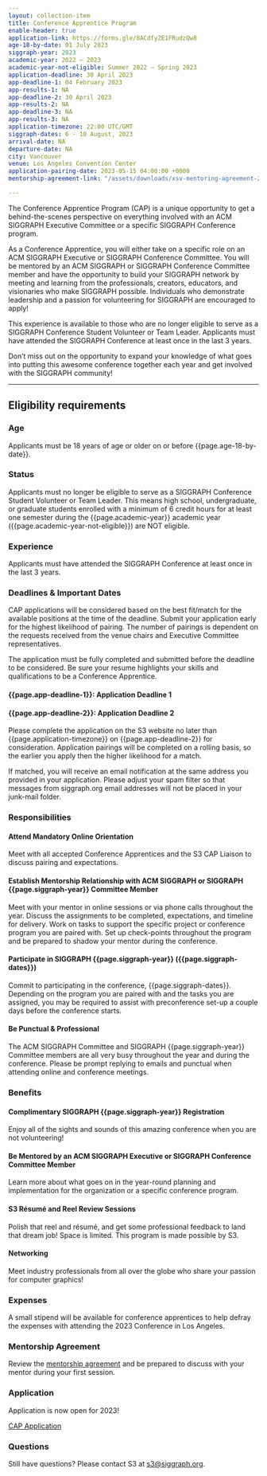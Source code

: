 ```yaml
---
layout: collection-item
title: Conference Apprentice Program
enable-header: true
application-link: https://forms.gle/8ACdfyZE1FRudzQw8
age-18-by-date: 01 July 2023
siggraph-year: 2023
academic-year: 2022 – 2023
academic-year-not-eligible: Summer 2022 – Spring 2023
application-deadline: 30 April 2023
app-deadline-1: 04 February 2023
app-results-1: NA
app-deadline-2: 30 April 2023
app-results-2: NA
app-deadline-3: NA
app-results-3: NA
application-timezone: 22:00 UTC/GMT
siggraph-dates: 6 - 10 August, 2023
arrival-date: NA
departure-date: NA
city: Vancouver
venue: Los Angeles Convention Center
application-pairing-date: 2023-05-15 04:00:00 +0000
mentorship-agreement-link: "/assets/downloads/xsv-mentoring-agreement-2019.docx"

---
```

The Conference Apprentice Program (CAP) is a unique opportunity to get a behind-the-scenes perspective on everything involved with an ACM SIGGRAPH Executive Committee or a specific SIGGRAPH Conference program.

As a Conference Apprentice, you will either take on a specific role on an ACM SIGGRAPH Executive or SIGGRAPH Conference Committee. You will be mentored by an ACM SIGGRAPH or SIGGRAPH Conference Committee member and have the opportunity to build your SIGGRAPH network by meeting and learning from the professionals, creators, educators, and visionaries who make SIGGRAPH possible. Individuals who demonstrate leadership and a passion for volunteering for SIGGRAPH are encouraged to apply!

This experience is available to those who are no longer eligible to serve as a SIGGRAPH Conference Student Volunteer or Team Leader. Applicants must have attended the SIGGRAPH Conference at least once in the last 3 years.

Don’t miss out on the opportunity to expand your knowledge of what goes into putting this awesome conference together each year and get involved with the SIGGRAPH community!
<hr>

## Eligibility requirements

### Age

Applicants must be 18 years of age or older on or before {{page.age-18-by-date}}.

### Status

Applicants must no longer be eligible to serve as a SIGGRAPH Conference Student Volunteer or Team Leader. This means high school, undergraduate, or graduate students enrolled with a minimum of 6 credit hours for at least one semester during the {{page.academic-year}} academic year ({{page.academic-year-not-eligible}}) are NOT eligible.

### Experience

Applicants must have attended the SIGGRAPH Conference at least once in the last 3 years.

### Deadlines & Important Dates

CAP applications will be considered based on the best fit/match for the available positions at the time of the deadline. Submit your application early for the highest likelihood of pairing. The number of pairings is dependent on the requests received from the venue chairs and Executive Committee representatives.

The application must be fully completed and submitted before the deadline to be considered. Be sure your resume highlights your skills and qualifications to be a Conference Apprentice.

#### {{page.app-deadline-1}}: Application Deadline 1

#### {{page.app-deadline-2}}: Application Deadline 2

Please complete the application on the S3 website no later than {{page.application-timezone}} on {{page.app-deadline-2}} for consideration. Application pairings will be completed on a rolling basis, so the earlier you apply then the higher likelihood for a match.

If matched, you will receive an email notification at the same address you provided in your application. Please adjust your spam filter so that messages from siggraph.org email addresses will not be placed in your junk-mail folder.

### Responsibilities

#### Attend Mandatory Online Orientation

Meet with all accepted Conference Apprentices and the S3 CAP Liaison to discuss pairing and expectations.

#### Establish Mentorship Relationship with ACM SIGGRAPH or SIGGRAPH {{page.siggraph-year}} Committee Member

Meet with your mentor in online sessions or via phone calls throughout the year. Discuss the assignments to be completed, expectations, and timeline for delivery. Work on tasks to support the specific project or conference program you are paired with. Set up check-points throughout the program and be prepared to shadow your mentor during the conference.

#### Participate in SIGGRAPH {{page.siggraph-year}} ({{page.siggraph-dates}})

Commit to participating in the conference, {{page.siggraph-dates}}. Depending on the program you are paired with and the tasks you are assigned, you may be required to assist with preconference set-up a couple days before the conference starts.

#### Be Punctual & Professional

The ACM SIGGRAPH Committee and SIGGRAPH {{page.siggraph-year}} Committee members are all very busy throughout the year and during the conference. Please be prompt replying to emails and punctual when attending online and conference meetings.

### Benefits

#### Complimentary SIGGRAPH {{page.siggraph-year}} Registration

Enjoy all of the sights and sounds of this amazing conference when you are not volunteering!

#### Be Mentored by an ACM SIGGRAPH Executive or SIGGRAPH Conference Committee Member

Learn more about what goes on in the year-round planning and implementation for the organization or a specific conference program.

#### S3 Résumé and Reel Review Sessions

Polish that reel and résumé, and get some professional feedback to land that dream job! Space is limited. This program is made possible by S3.

#### Networking

Meet industry professionals from all over the globe who share your passion for computer graphics!

### Expenses

A small stipend will be available for conference apprentices to help defray the expenses with attending the 2023 Conference in Los Angeles.

### Mentorship Agreement

Review the [mentorship agreement]({{site.baseurl}}{{page.mentorship-agreement-link}}) and be prepared to discuss with your mentor during your first session.

### Application

Application is now open for 2023!

<a class="button expand" href="{{page.application-link}}">CAP Application</a>

### Questions

Still have questions? Please contact S3 at s3@siggraph.org.